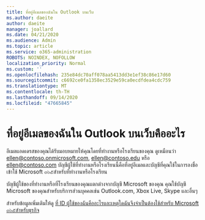 ```yaml
---
title: ที่อยู่อีเมลของฉันใน Outlook บนเว็บ
ms.author: daeite
author: daeite
manager: joallard
ms.date: 04/21/2020
ms.audience: Admin
ms.topic: article
ms.service: o365-administration
ROBOTS: NOINDEX, NOFOLLOW
localization_priority: Normal
ms.custom: ''
ms.openlocfilehash: 235e84dc70aff078aa5413dd3e1ef38c86e17d60
ms.sourcegitcommit: c6692ce0fa1358ec3529e59ca0ecdfdea4cdc759
ms.translationtype: MT
ms.contentlocale: th-TH
ms.lasthandoff: 09/14/2020
ms.locfileid: "47665845"
---
```

# <a name="what-is-my-email-address-in-outlook-on-the-web"></a>ที่อยู่อีเมลของฉันใน Outlook บนเว็บคืออะไร

อีเมลแอดเดรสของคุณได้รับมอบหมายให้คุณโดยที่ทำงานหรือโรงเรียนของคุณ ดูเหมือนว่า ellen@contoso.onmicrosoft.com, ellen@contoso.edu หรือ ellen@contoso.com บัญชีผู้ใช้ที่ทำงานหรือโรงเรียนนี้คือที่อยู่อีเมลและบัญชีที่คุณใช้ในการลงชื่อเข้าใช้ Microsoft ๓๖๕สำหรับที่ทำงานหรือโรงเรียน

บัญชีผู้ใช้ของที่ทำงานหรือที่โรงเรียนของคุณแตกต่างจากบัญชี Microsoft ของคุณ คุณใช้บัญชี Microsoft ของคุณสำหรับบริการส่วนบุคคลเช่น Outlook.com, Xbox Live, Skype และอื่นๆ

สำหรับข้อมูลเพิ่มเติมให้ดู [ที่ ID ผู้ใช้ของฉันคืออะไรและเหตุใดฉันจึงจำเป็นต้องใช้สำหรับ Microsoft ๓๖๕สำหรับธุรกิจ](https://support.office.com/article/37da662b-5da6-4b56-a091-2731b2ecc8b4)